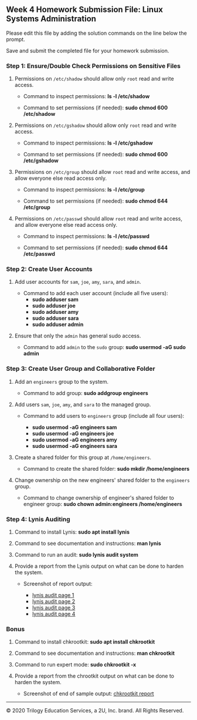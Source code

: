 ## Week 4 Homework Submission File: Linux Systems Administration

Please edit this file by adding the solution commands on the line below the prompt.

Save and submit the completed file for your homework submission.


### Step 1: Ensure/Double Check Permissions on Sensitive Files

1. Permissions on `/etc/shadow` should allow only `root` read and write access.

    - Command to inspect permissions: **ls -l /etc/shadow**

    - Command to set permissions (if needed): **sudo chmod 600 /etc/shadow**

2. Permissions on `/etc/gshadow` should allow only `root` read and write access.

    - Command to inspect permissions: **ls -l /etc/gshadow**

    - Command to set permissions (if needed): **sudo chmod 600 /etc/gshadow**

3. Permissions on `/etc/group` should allow `root` read and write access, and allow everyone else read access only.

    - Command to inspect permissions: **ls -l /etc/group**

    - Command to set permissions (if needed): **sudo chmod 644 /etc/group**

4. Permissions on `/etc/passwd` should allow `root` read and write access, and allow everyone else read access only.

    - Command to inspect permissions: **ls -l /etc/passwd**

    - Command to set permissions (if needed): **sudo chmod 644 /etc/passwd**

### Step 2: Create User Accounts

1. Add user accounts for `sam`, `joe`, `amy`, `sara`, and `admin`.

    - Command to add each user account (include all five users): 
        - **sudo adduser sam**
        - **sudo adduser joe**
        - **sudo adduser amy**
        - **sudo adduser sara**
        - **sudo adduser admin**


2. Ensure that only the `admin` has general sudo access.

    - Command to add `admin` to the `sudo` group: **sudo usermod -aG sudo admin**

### Step 3: Create User Group and Collaborative Folder

1. Add an `engineers` group to the system.

    - Command to add group: **sudo addgroup engineers**

2. Add users `sam`, `joe`, `amy`, and `sara` to the managed group.
    - Command to add users to `engineers` group (include all four users): 
    
        - **sudo usermod -aG engineers sam**
        - **sudo usermod -aG engineers joe**
        - **sudo usermod -aG engineers amy**
        - **sudo usermod -aG engineers sara**

3. Create a shared folder for this group at `/home/engineers`.

    - Command to create the shared folder: **sudo mkdir /home/engineers**

4. Change ownership on the new engineers' shared folder to the `engineers` group.

    - Command to change ownership of engineer's shared folder to engineer group: **sudo chown admin:engineers /home/engineers**

### Step 4: Lynis Auditing

1. Command to install Lynis: **sudo apt install lynis**

2. Command to see documentation and instructions: **man lynis**

3. Command to run an audit: **sudo lynis audit system**

4. Provide a report from the Lynis output on what can be done to harden the system.

    - Screenshot of report output: 
    
        -   [lynis audit page 1](https://github.com/mikehemming/UofM_cybersecurity/blob/main/Week_04_Homework/screenshots/lynis_results/lynis_audit_results_01.png) 
        -   [lynis audit page 2](https://github.com/mikehemming/UofM_cybersecurity/blob/main/Week_04_Homework/screenshots/lynis_results/lynis_audit_results_02.png)
        -   [lynis audit page 3](https://github.com/mikehemming/UofM_cybersecurity/blob/main/Week_04_Homework/screenshots/lynis_results/lynis_audit_results_03.png)
        -   [lynis audit page 4](https://github.com/mikehemming/UofM_cybersecurity/blob/main/Week_04_Homework/screenshots/lynis_results/lynis_audit_results_04.png)

### Bonus
1. Command to install chkrootkit: **sudo apt install chkrootkit**

2. Command to see documentation and instructions: **man chkrootkit**

3. Command to run expert mode: **sudo chkrootkit -x**

4. Provide a report from the chrootkit output on what can be done to harden the system.
    - Screenshot of end of sample output: [chkrootkit report](https://github.com/mikehemming/UofM_cybersecurity/blob/main/Week_04_Homework/screenshots/chkrootkit_results/chkrootkit_audit_output.png)

---
© 2020 Trilogy Education Services, a 2U, Inc. brand. All Rights Reserved.
